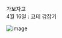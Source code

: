 가보자고<br>
4월 16일 : 코테 감잡기 <br>


![image](https://user-images.githubusercontent.com/86240112/163661820-953207cd-bbdc-4307-ac28-abe127ac4c64.png)
